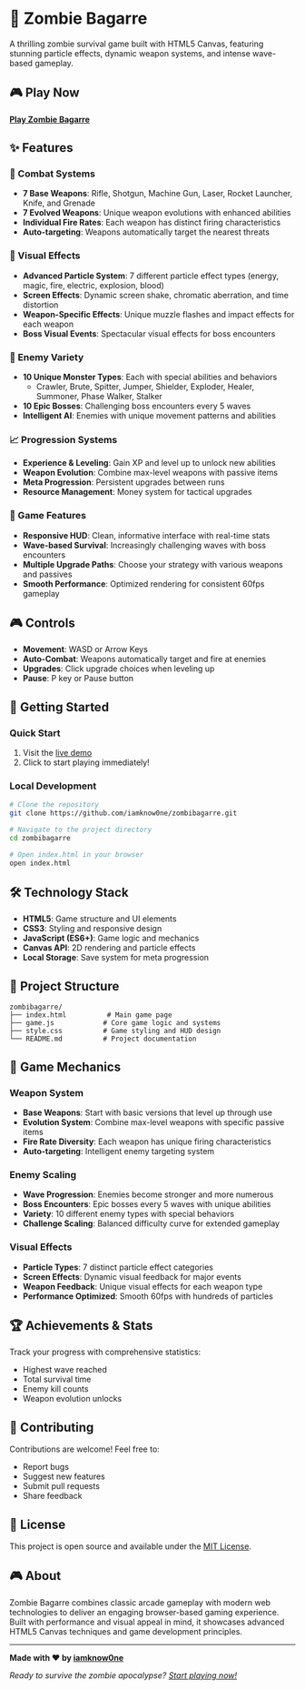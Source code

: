 # 🧟 Zombie Bagarre

A thrilling zombie survival game built with HTML5 Canvas, featuring stunning particle effects, dynamic weapon systems, and intense wave-based gameplay.

## 🎮 Play Now

**[Play Zombie Bagarre](https://iamknow0ne.github.io/zombibagarre/)**

## ✨ Features

### 🎯 Combat Systems
- **7 Base Weapons**: Rifle, Shotgun, Machine Gun, Laser, Rocket Launcher, Knife, and Grenade
- **7 Evolved Weapons**: Unique weapon evolutions with enhanced abilities
- **Individual Fire Rates**: Each weapon has distinct firing characteristics
- **Auto-targeting**: Weapons automatically target the nearest threats

### 🌟 Visual Effects
- **Advanced Particle System**: 7 different particle effect types (energy, magic, fire, electric, explosion, blood)
- **Screen Effects**: Dynamic screen shake, chromatic aberration, and time distortion
- **Weapon-Specific Effects**: Unique muzzle flashes and impact effects for each weapon
- **Boss Visual Events**: Spectacular visual effects for boss encounters

### 👹 Enemy Variety
- **10 Unique Monster Types**: Each with special abilities and behaviors
  - Crawler, Brute, Spitter, Jumper, Shielder, Exploder, Healer, Summoner, Phase Walker, Stalker
- **10 Epic Bosses**: Challenging boss encounters every 5 waves
- **Intelligent AI**: Enemies with unique movement patterns and abilities

### 📈 Progression Systems
- **Experience & Leveling**: Gain XP and level up to unlock new abilities
- **Weapon Evolution**: Combine max-level weapons with passive items
- **Meta Progression**: Persistent upgrades between runs
- **Resource Management**: Money system for tactical upgrades

### 🎨 Game Features
- **Responsive HUD**: Clean, informative interface with real-time stats
- **Wave-based Survival**: Increasingly challenging waves with boss encounters
- **Multiple Upgrade Paths**: Choose your strategy with various weapons and passives
- **Smooth Performance**: Optimized rendering for consistent 60fps gameplay

## 🎮 Controls

- **Movement**: WASD or Arrow Keys
- **Auto-Combat**: Weapons automatically target and fire at enemies
- **Upgrades**: Click upgrade choices when leveling up
- **Pause**: P key or Pause button

## 🚀 Getting Started

### Quick Start
1. Visit the [live demo](https://iamknow0ne.github.io/zombibagarre/)
2. Click to start playing immediately!

### Local Development
```bash
# Clone the repository
git clone https://github.com/iamknow0ne/zombibagarre.git

# Navigate to the project directory
cd zombibagarre

# Open index.html in your browser
open index.html
```

## 🛠️ Technology Stack

- **HTML5**: Game structure and UI elements
- **CSS3**: Styling and responsive design
- **JavaScript (ES6+)**: Game logic and mechanics
- **Canvas API**: 2D rendering and particle effects
- **Local Storage**: Save system for meta progression

## 📁 Project Structure

```
zombibagarre/
├── index.html          # Main game page
├── game.js            # Core game logic and systems
├── style.css          # Game styling and HUD design
└── README.md          # Project documentation
```

## 🎯 Game Mechanics

### Weapon System
- **Base Weapons**: Start with basic versions that level up through use
- **Evolution System**: Combine max-level weapons with specific passive items
- **Fire Rate Diversity**: Each weapon has unique firing characteristics
- **Auto-targeting**: Intelligent enemy targeting system

### Enemy Scaling
- **Wave Progression**: Enemies become stronger and more numerous
- **Boss Encounters**: Epic bosses every 5 waves with unique abilities
- **Variety**: 10 different enemy types with special behaviors
- **Challenge Scaling**: Balanced difficulty curve for extended gameplay

### Visual Effects
- **Particle Types**: 7 distinct particle effect categories
- **Screen Effects**: Dynamic visual feedback for major events
- **Weapon Feedback**: Unique visual effects for each weapon type
- **Performance Optimized**: Smooth 60fps with hundreds of particles

## 🏆 Achievements & Stats

Track your progress with comprehensive statistics:
- Highest wave reached
- Total survival time
- Enemy kill counts
- Weapon evolution unlocks

## 🤝 Contributing

Contributions are welcome! Feel free to:
- Report bugs
- Suggest new features
- Submit pull requests
- Share feedback

## 📄 License

This project is open source and available under the [MIT License](LICENSE).

## 🎮 About

Zombie Bagarre combines classic arcade gameplay with modern web technologies to deliver an engaging browser-based gaming experience. Built with performance and visual appeal in mind, it showcases advanced HTML5 Canvas techniques and game development principles.

---

**Made with ❤️ by [iamknow0ne](https://github.com/iamknow0ne)**

*Ready to survive the zombie apocalypse? [Start playing now!](https://iamknow0ne.github.io/zombibagarre/)*